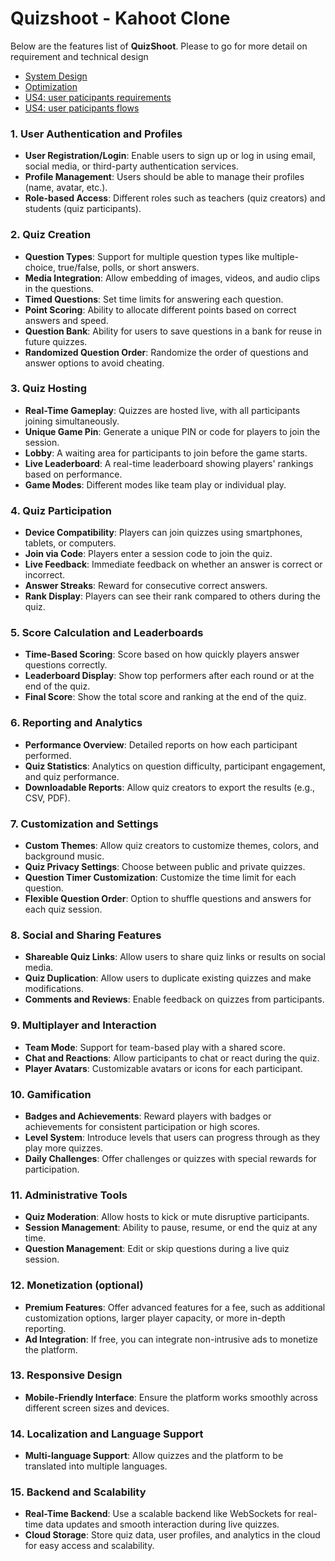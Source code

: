 # Quizshoot - Kahoot Clone

Below are the features list of **QuizShoot**. Please to go for more detail on requirement and technical design
- [System Design](docs/High_level_design.md) 
- [Optimization](docs/Consideration.md)
- [US4: user paticipants requirements](docs/US4-Quiz_participant/Requirements.md)
- [US4: user paticipants flows](docs/US4-Quiz_participant/Flows.md)

### 1. **User Authentication and Profiles**

-   **User Registration/Login**: Enable users to sign up or log in using email, social media, or third-party authentication services.
-   **Profile Management**: Users should be able to manage their profiles (name, avatar, etc.).
-   **Role-based Access**: Different roles such as teachers (quiz creators) and students (quiz participants).

### 2. **Quiz Creation**

-   **Question Types**: Support for multiple question types like multiple-choice, true/false, polls, or short answers.
-   **Media Integration**: Allow embedding of images, videos, and audio clips in the questions.
-   **Timed Questions**: Set time limits for answering each question.
-   **Point Scoring**: Ability to allocate different points based on correct answers and speed.
-   **Question Bank**: Ability for users to save questions in a bank for reuse in future quizzes.
-   **Randomized Question Order**: Randomize the order of questions and answer options to avoid cheating.

### 3. **Quiz Hosting**

-   **Real-Time Gameplay**: Quizzes are hosted live, with all participants joining simultaneously.
-   **Unique Game Pin**: Generate a unique PIN or code for players to join the session.
-   **Lobby**: A waiting area for participants to join before the game starts.
-   **Live Leaderboard**: A real-time leaderboard showing players' rankings based on performance.
-   **Game Modes**: Different modes like team play or individual play.

### 4. **Quiz Participation**

-   **Device Compatibility**: Players can join quizzes using smartphones, tablets, or computers.
-   **Join via Code**: Players enter a session code to join the quiz.
-   **Live Feedback**: Immediate feedback on whether an answer is correct or incorrect.
-   **Answer Streaks**: Reward for consecutive correct answers.
-   **Rank Display**: Players can see their rank compared to others during the quiz.

### 5. **Score Calculation and Leaderboards**

-   **Time-Based Scoring**: Score based on how quickly players answer questions correctly.
-   **Leaderboard Display**: Show top performers after each round or at the end of the quiz.
-   **Final Score**: Show the total score and ranking at the end of the quiz.

### 6. **Reporting and Analytics**

-   **Performance Overview**: Detailed reports on how each participant performed.
-   **Quiz Statistics**: Analytics on question difficulty, participant engagement, and quiz performance.
-   **Downloadable Reports**: Allow quiz creators to export the results (e.g., CSV, PDF).

### 7. **Customization and Settings**

-   **Custom Themes**: Allow quiz creators to customize themes, colors, and background music.
-   **Quiz Privacy Settings**: Choose between public and private quizzes.
-   **Question Timer Customization**: Customize the time limit for each question.
-   **Flexible Question Order**: Option to shuffle questions and answers for each quiz session.

### 8. **Social and Sharing Features**

-   **Shareable Quiz Links**: Allow users to share quiz links or results on social media.
-   **Quiz Duplication**: Allow users to duplicate existing quizzes and make modifications.
-   **Comments and Reviews**: Enable feedback on quizzes from participants.

### 9. **Multiplayer and Interaction**

-   **Team Mode**: Support for team-based play with a shared score.
-   **Chat and Reactions**: Allow participants to chat or react during the quiz.
-   **Player Avatars**: Customizable avatars or icons for each participant.

### 10. **Gamification**

-   **Badges and Achievements**: Reward players with badges or achievements for consistent participation or high scores.
-   **Level System**: Introduce levels that users can progress through as they play more quizzes.
-   **Daily Challenges**: Offer challenges or quizzes with special rewards for participation.

### 11. **Administrative Tools**

-   **Quiz Moderation**: Allow hosts to kick or mute disruptive participants.
-   **Session Management**: Ability to pause, resume, or end the quiz at any time.
-   **Question Management**: Edit or skip questions during a live quiz session.

### 12. **Monetization (optional)**

-   **Premium Features**: Offer advanced features for a fee, such as additional customization options, larger player capacity, or more in-depth reporting.
-   **Ad Integration**: If free, you can integrate non-intrusive ads to monetize the platform.

### 13. **Responsive Design**

-   **Mobile-Friendly Interface**: Ensure the platform works smoothly across different screen sizes and devices.

### 14. **Localization and Language Support**

-   **Multi-language Support**: Allow quizzes and the platform to be translated into multiple languages.

### 15. **Backend and Scalability**

-   **Real-Time Backend**: Use a scalable backend like WebSockets for real-time data updates and smooth interaction during live quizzes.
-   **Cloud Storage**: Store quiz data, user profiles, and analytics in the cloud for easy access and scalability.
```
